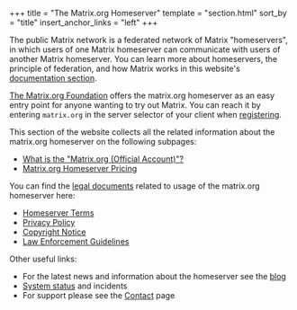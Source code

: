 +++
title = "The Matrix.org Homeserver"
template = "section.html"
sort_by = "title"
insert_anchor_links = "left"
+++

The public Matrix network is a federated network of Matrix "homeservers", in which users of one Matrix homeserver can communicate with users of another Matrix homeserver.
You can learn more about homeservers, the principle of federation, and how Matrix works in this website's [documentation section](/docs/matrix-concepts/elements-of-matrix/).

[The Matrix.org Foundation](/foundation/about) offers the matrix.org homeserver as an easy entry point for anyone wanting to try out Matrix.
You can reach it by entering `matrix.org` in the server selector of your client when [registering](/docs/chat_basics/matrix-for-im/#creating-a-matrix-account).

This section of the website collects all the related information about the matrix.org homeserver on the following subpages:

- [What is the "Matrix.org (Official Account)"?](official)
- [Matrix.org Homeserver Pricing](pricing)

You can find the [legal documents](/legal) related to usage of the matrix.org homeserver here:

- [Homeserver Terms](/legal/terms-and-conditions)
- [Privacy Policy](/legal/privacy-notice)
- [Copyright Notice](/legal/copyright-notice)
- [Law Enforcement Guidelines](/legal/law-enforcement-guidelines)

Other useful links:

- For the latest news and information about the homeserver see the [blog](/category/matrix-org-homeserver)
- [System status](https://status.matrix.org) and incidents
- For support please see the [Contact](/contact) page
